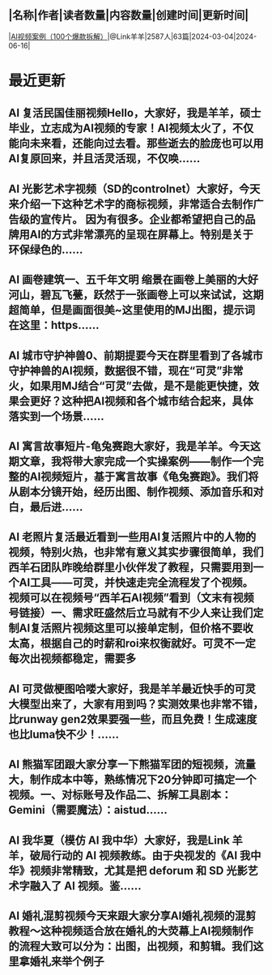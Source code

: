 |名称|作者|读者数量|内容数量|创建时间|更新时间|
---
|[AI视频案例（100个爆款拆解）](https://xiaobot.net/p/link100?refer=0b133df9-27dc-423b-8101-639049001c13)|@Link羊羊|2587人|63篇|2024-03-04|2024-06-16|

# 最近更新
## AI 复活民国佳丽视频Hello，大家好，我是羊羊，硕士毕业，立志成为AI视频的专家！AI视频太火了，不仅能向未来看，还能向过去看。那些逝去的脸庞也可以用AI复原回来，并且活灵活现，不仅唤......
## AI 光影艺术字视频（SD的controlnet）大家好，今天来介绍一下这种艺术字的商标视频，非常适合去制作广告级的宣传片。 因为有很多。企业都希望把自己的品牌用AI的方式非常漂亮的呈现在屏幕上。特别是关于环保绿色的......
## AI 画卷建筑一、五千年文明 缩景在画卷上美丽的大好河山，碧瓦飞甍，跃然于一张画卷上可以来试试，这期超简单，但是画面很美~这里使用的MJ出图，提示词在这里：https......
## AI 城市守护神兽0、前期提要今天在群里看到了各城市守护神兽的AI视频，数据很不错，现在“可灵”非常火，如果用MJ结合“可灵”去做，是不是能更快捷，效果会更好？这种把AI视频和各个城市结合起来，具体落实到一个场景......
## AI 寓言故事短片-龟兔赛跑大家好，我是羊羊。今天这期文章，我将带大家完成一个实操案例——制作一个完整的AI视频短片，基于寓言故事《龟兔赛跑》。我们将从剧本分镜开始，经历出图、制作视频、添加音乐和对白，最后进......
## AI 老照片复活最近看到一些用AI复活照片中的人物的视频，特别火热，也非常有意义其实步骤很简单，我们西羊石团队昨晚给群里小伙伴发了教程，只需要用到一个AI工具——可灵，并快速走完全流程发了个视频。视频可以在视频号“西羊石AI视频”看到（文末有视频号链接）一、需求旺盛然后立马就有不少人来让我们定制AI复活照片视频这里可以接单定制，但价格不要收太高，根据自己的时薪和roi来权衡就好。可灵不一定每次出视频都稳定，需要多
## AI 可灵做梗图哈喽大家好，我是羊羊最近快手的可灵大模型出来了，大家有用到吗？实测效果也非常不错，比runway gen2效果要强一些，而且免费！生成速度也比luma快不少！......
## AI 熊猫军团跟大家分享一下熊猫军团的短视频，流量大，制作成本中等，熟练情况下20分钟即可搞定一个视频。一、对标账号及作品二、拆解工具剧本：Gemini（需要魔法）：aistud......
## AI 我华夏（模仿 AI 我中华）大家好，我是Link 羊羊，破局行动的 AI 视频教练。由于央视发的《AI 我中华》视频非常精致，尤其是把 deforum 和 SD 光影艺术字融入了 AI 视频。鉴......
## AI 婚礼混剪视频今天来跟大家分享AI婚礼视频的混剪教程～这种视频适合放在婚礼的大荧幕上AI视频制作的流程大致可以分为：出图，出视频，和剪辑。我们这里拿婚礼来举个例子

